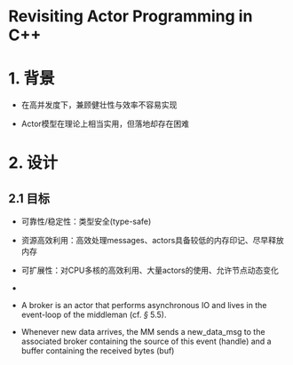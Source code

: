 # Revisiting Actor Programming in C++

# 1. 背景

+ 在高并发度下，兼顾健壮性与效率不容易实现

+ Actor模型在理论上相当实用，但落地却存在困难

# 2. 设计

## 2.1 目标

+ 可靠性/稳定性：类型安全(type-safe)
+ 资源高效利用：高效处理messages、actors具备较低的内存印记、尽早释放内存
+ 可扩展性：对CPU多核的高效利用、大量actors的使用、允许节点动态变化
+ 



+ A broker is an actor that performs asynchronous IO and lives in the event-loop of the middleman (cf. *§* 5.5).

+ Whenever new data arrives, the MM sends a new\_data\_msg to the associated broker containing the source of this event (handle) and a buffer containing the received bytes (buf)